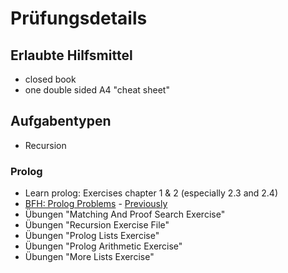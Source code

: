 # Prüfungsdetails


## Erlaubte Hilfsmittel

* closed book
* one double sided A4 "cheat sheet"

## Aufgabentypen

* Recursion

### Prolog

* Learn prolog: Exercises chapter 1 & 2 (especially 2.3 and 2.4)
* [BFH: Prolog Problems](https://sites.google.com/site/prologsite/prolog-problems) -  [Previously](http://www.ic.unicamp.br/~meidanis/courses/mc336/2009s2/prolog/problemas/)
* Übungen "Matching And Proof Search Exercise"
* Übungen "Recursion Exercise File"
* Übungen "Prolog Lists Exercise"
* Übungen "Prolog Arithmetic Exercise"
* Übungen "More Lists Exercise"
